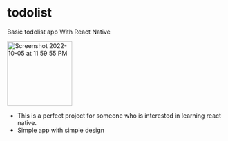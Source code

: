 # todolist
Basic todolist app With React Native

<img width="150" alt="Screenshot 2022-10-05 at 11 59 55 PM" src="https://user-images.githubusercontent.com/85498185/194107281-887162bf-8079-4833-be89-016cd4b9c380.png">

- This is a perfect project for someone who is interested in learning react native. 
- Simple app with simple design 

